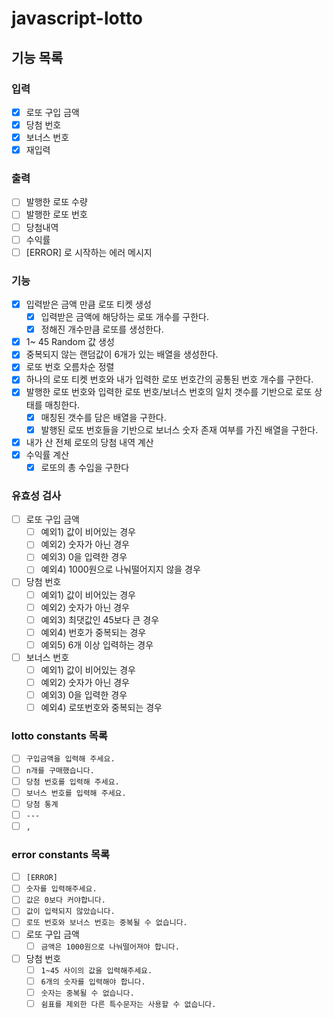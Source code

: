 # javascript-lotto 

## 기능 목록

### **입력**

- [x]  로또 구입 금액 
- [x]  당첨 번호 
- [x]  보너스 번호
- [x]  재입력

### **출력**

- [ ]  발행한 로또 수량 
- [ ]  발행한 로또 번호
- [ ]  당첨내역
- [ ]  수익률
- [ ]  [ERROR] 로 시작하는 에러 메시지

### **기능**

- [x] 입력받은 금액 만큼 로또 티켓 생성
  - [x] 입력받은 금액에 해당하는 로또 개수를 구한다.
  - [x] 정해진 개수만큼 로또를 생성한다.
- [x]  1~ 45 Random 값 생성
  - [x] 중복되지 않는 랜덤값이 6개가 있는 배열을 생성한다.
- [x]  로또 번호 오름차순 정렬
- [x]  하나의 로또 티켓 번호와 내가 입력한 로또 번호간의 공통된 번호 개수를 구한다.
- [x] 발행한 로또 번호와 입력한 로또 번호/보너스 번호의 일치 갯수를 기반으로 로또 상태를 매칭한다.
    - [x] 매칭된 갯수를 담은 배열을 구한다.
    - [x] 발행된 로또 번호들을 기반으로 보너스 숫자 존재 여부를 가진 배열을 구한다.
- [x]  내가 산 전체 로또의 당첨 내역 계산
- [x]  수익률 계산
    -[x] 로또의 총 수입을 구한다

### **유효성 검사**

- [ ]  로또 구입 금액
    - [ ]  예외1) 값이 비어있는 경우
    - [ ]  예외2) 숫자가 아닌 경우
    - [ ]  예외3) 0을 입력한 경우
    - [ ]  예외4) 1000원으로 나눠떨어지지 않을 경우
- [ ]  당첨 번호
    - [ ]  예외1) 값이 비어있는 경우
    - [ ]  예외2) 숫자가 아닌 경우
    - [ ]  예외3) 최댓값인 45보다 큰 경우
    - [ ]  예외4) 번호가 중복되는 경우
    - [ ]  예외5) 6개 이상 입력하는 경우
- [ ]  보너스 번호
    - [ ]  예외1) 값이 비어있는 경우
    - [ ]  예외2) 숫자가 아닌 경우
    - [ ]  예외3) 0을 입력한 경우
    - [ ]  예외4) 로또번호와 중복되는 경우

### **lotto constants 목록**

- [ ]  `구입금액을 입력해 주세요.`
- [ ]  `n개를 구매했습니다.`
- [ ]  `당첨 번호를 입력해 주세요.`
- [ ]  `보너스 번호를 입력해 주세요.`
- [ ]  `당첨 통계`
- [ ]  `---`
- [ ]  `,`

### error constants 목록

- [ ]  `[ERROR]`
- [ ]  `숫자를 입력해주세요.`
- [ ]  `값은 0보다 커야합니다.`
- [ ]  `값이 입력되지 않았습니다.`
- [ ]  `로또 번호와 보너스 번호는 중복될 수 없습니다.`
- [ ]  로또 구입 금액
    - [ ]  `금액은 1000원으로 나눠떨어져야 합니다.`
- [ ]  당첨 번호
    - [ ]  `1~45 사이의 값을 입력해주세요.`
    - [ ]  `6개의 숫자를 입력해야 합니다.`
    - [ ]  `숫자는 중복될 수 없습니다.`
    - [ ]  `쉼표를 제외한 다른 특수문자는 사용할 수 없습니다.`